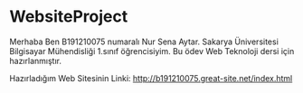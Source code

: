 # WebsiteProject
Merhaba
Ben B191210075 numaralı Nur Sena Aytar.
Sakarya Üniversitesi Bilgisayar Mühendisliği 1.sınıf öğrencisiyim.
Bu ödev Web Teknoloji dersi için hazırlanmıştır.

Hazırladığım Web Sitesinin Linki: http://b191210075.great-site.net/index.html

